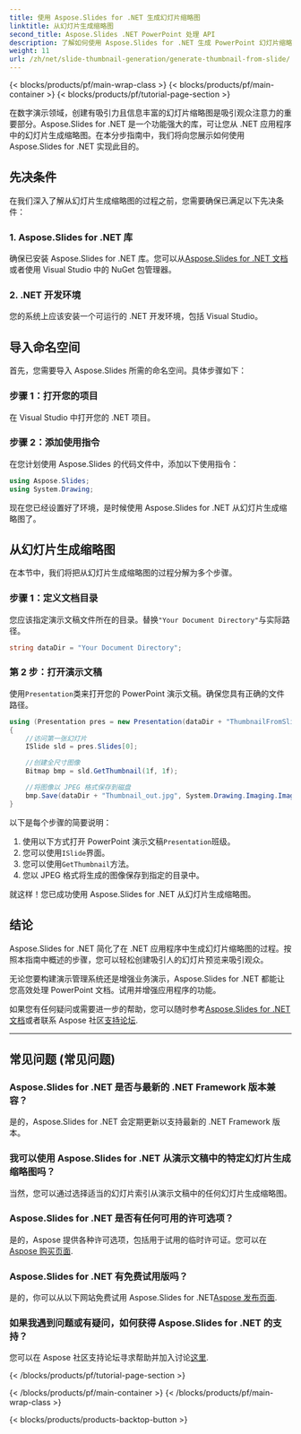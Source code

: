 ```yaml
---
title: 使用 Aspose.Slides for .NET 生成幻灯片缩略图
linktitle: 从幻灯片生成缩略图
second_title: Aspose.Slides .NET PowerPoint 处理 API
description: 了解如何使用 Aspose.Slides for .NET 生成 PowerPoint 幻灯片缩略图。轻松增强您的演示文稿。
weight: 11
url: /zh/net/slide-thumbnail-generation/generate-thumbnail-from-slide/
---
```


{< blocks/products/pf/main-wrap-class >}
{< blocks/products/pf/main-container >}
{< blocks/products/pf/tutorial-page-section >}


在数字演示领域，创建有吸引力且信息丰富的幻灯片缩略图是吸引观众注意力的重要部分。Aspose.Slides for .NET 是一个功能强大的库，可让您从 .NET 应用程序中的幻灯片生成缩略图。在本分步指南中，我们将向您展示如何使用 Aspose.Slides for .NET 实现此目的。

## 先决条件

在我们深入了解从幻灯片生成缩略图的过程之前，您需要确保已满足以下先决条件：

### 1. Aspose.Slides for .NET 库

确保已安装 Aspose.Slides for .NET 库。您可以从[Aspose.Slides for .NET 文档](https://reference.aspose.com/slides/net/)或者使用 Visual Studio 中的 NuGet 包管理器。

### 2. .NET 开发环境

您的系统上应该安装一个可运行的 .NET 开发环境，包括 Visual Studio。

## 导入命名空间

首先，您需要导入 Aspose.Slides 所需的命名空间。具体步骤如下：

### 步骤 1：打开您的项目

在 Visual Studio 中打开您的 .NET 项目。

### 步骤 2：添加使用指令

在您计划使用 Aspose.Slides 的代码文件中，添加以下使用指令：

```csharp
using Aspose.Slides;
using System.Drawing;
```

现在您已经设置好了环境，是时候使用 Aspose.Slides for .NET 从幻灯片生成缩略图了。

## 从幻灯片生成缩略图

在本节中，我们将把从幻灯片生成缩略图的过程分解为多个步骤。

### 步骤 1：定义文档目录

您应该指定演示文稿文件所在的目录。替换`"Your Document Directory"`与实际路径。

```csharp
string dataDir = "Your Document Directory";
```

### 第 2 步：打开演示文稿

使用`Presentation`类来打开您的 PowerPoint 演示文稿。确保您具有正确的文件路径。

```csharp
using (Presentation pres = new Presentation(dataDir + "ThumbnailFromSlide.pptx"))
{
    //访问第一张幻灯片
    ISlide sld = pres.Slides[0];

    //创建全尺寸图像
    Bitmap bmp = sld.GetThumbnail(1f, 1f);

    //将图像以 JPEG 格式保存到磁盘
    bmp.Save(dataDir + "Thumbnail_out.jpg", System.Drawing.Imaging.ImageFormat.Jpeg);
}
```

以下是每个步骤的简要说明：

1. 使用以下方式打开 PowerPoint 演示文稿`Presentation`班级。
2. 您可以使用`ISlide`界面。
3. 您可以使用`GetThumbnail`方法。
4. 您以 JPEG 格式将生成的图像保存到指定的目录中。

就这样！您已成功使用 Aspose.Slides for .NET 从幻灯片生成缩略图。

## 结论

Aspose.Slides for .NET 简化了在 .NET 应用程序中生成幻灯片缩略图的过程。按照本指南中概述的步骤，您可以轻松创建吸引人的幻灯片预览来吸引观众。

无论您要构建演示管理系统还是增强业务演示，Aspose.Slides for .NET 都能让您高效处理 PowerPoint 文档。试用并增强应用程序的功能。

如果您有任何疑问或需要进一步的帮助，您可以随时参考[Aspose.Slides for .NET 文档](https://reference.aspose.com/slides/net/)或者联系 Aspose 社区[支持论坛](https://forum.aspose.com/).

---

## 常见问题 (常见问题)

### Aspose.Slides for .NET 是否与最新的 .NET Framework 版本兼容？
是的，Aspose.Slides for .NET 会定期更新以支持最新的 .NET Framework 版本。

### 我可以使用 Aspose.Slides for .NET 从演示文稿中的特定幻灯片生成缩略图吗？
当然，您可以通过选择适当的幻灯片索引从演示文稿中的任何幻灯片生成缩略图。

### Aspose.Slides for .NET 是否有任何可用的许可选项？
是的，Aspose 提供各种许可选项，包括用于试用的临时许可证。您可以在[Aspose 购买页面](https://purchase.aspose.com/buy).

### Aspose.Slides for .NET 有免费试用版吗？
是的，你可以从以下网站免费试用 Aspose.Slides for .NET[Aspose 发布页面](https://releases.aspose.com/).

### 如果我遇到问题或有疑问，如何获得 Aspose.Slides for .NET 的支持？
您可以在 Aspose 社区支持论坛寻求帮助并加入讨论[这里](https://forum.aspose.com/).

{< /blocks/products/pf/tutorial-page-section >}

{< /blocks/products/pf/main-container >}
{< /blocks/products/pf/main-wrap-class >}

{< blocks/products/products-backtop-button >}
